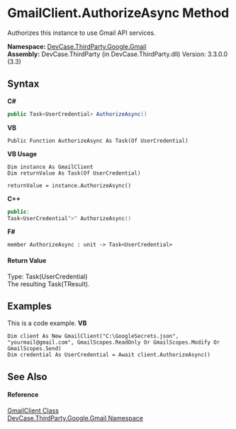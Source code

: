 # GmailClient.AuthorizeAsync Method 
 

Authorizes this instance to use Gmail API services.

**Namespace:**&nbsp;<a href="N_DevCase_ThirdParty_Google_Gmail">DevCase.ThirdParty.Google.Gmail</a><br />**Assembly:**&nbsp;DevCase.ThirdParty (in DevCase.ThirdParty.dll) Version: 3.3.0.0 (3.3)

## Syntax

**C#**<br />
``` C#
public Task<UserCredential> AuthorizeAsync()
```

**VB**<br />
``` VB
Public Function AuthorizeAsync As Task(Of UserCredential)
```

**VB Usage**<br />
``` VB Usage
Dim instance As GmailClient
Dim returnValue As Task(Of UserCredential)

returnValue = instance.AuthorizeAsync()
```

**C++**<br />
``` C++
public:
Task<UserCredential^>^ AuthorizeAsync()
```

**F#**<br />
``` F#
member AuthorizeAsync : unit -> Task<UserCredential> 

```


#### Return Value
Type: Task(UserCredential)<br />The resulting Task(TResult).

## Examples
This is a code example. 
**VB**<br />
``` VB
Dim client As New GmailClient("C:\GoogleSecrets.json", "yourmail@gmail.com", GmailScopes.ReadOnly Or GmailScopes.Modify Or GmailScopes.Send)
Dim credential As UserCredential = Await client.AuthorizeAsync()
```


## See Also


#### Reference
<a href="T_DevCase_ThirdParty_Google_Gmail_GmailClient">GmailClient Class</a><br /><a href="N_DevCase_ThirdParty_Google_Gmail">DevCase.ThirdParty.Google.Gmail Namespace</a><br />